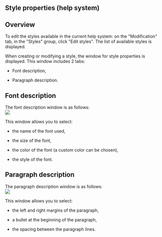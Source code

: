 


## Style properties (help system)
			



<a name="NOTE1"></a>
<a name="NOTE1_1"></a>


## Overview
<a name="overview_ELTTEXTE000104"></a>
To edit the styles available in the current help system: on the "Modification" tab, in the "Styles" group, click "Edit styles". The list of available styles is displayed.

When creating or modifying a style, the window for style properties is displayed. This window includes 2 tabs:

- Font description,

- Paragraph description.




<a name="NOTE2"></a>
<a name="NOTE2_1"></a>


## Font description
<a name="font_description_ELTTEXTE000128"></a>
The font description window is as follows: <br>![](https://doc.pcsoft.fr/en-US/images/image.awp?langid=3&name=Style_Paragraphe.gif)


This window allows you to select:

- the name of the font used, 

- the size of the font, 

- the color of the font (a custom color can be chosen), 

- the style of the font.




<a name="NOTE3"></a>
<a name="NOTE3_1"></a>


## Paragraph description
<a name="paragraph_description_ELTTEXTE000152"></a>
The paragraph description window is as follows: <br>![](https://doc.pcsoft.fr/en-US/images/image.awp?langid=3&name=Style_Police.gif)
 
This window allows you to select:

- the left and right margins of the paragraph, 

- a bullet at the beginning of the paragraph,

- the spacing between the paragraph lines.





